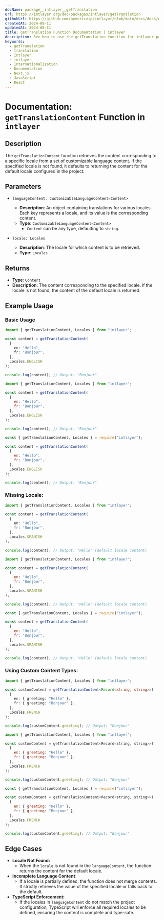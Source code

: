 ```yaml
---
docName: package__intlayer__getTranslation
url: https://intlayer.org/doc/packages/intlayer/getTranslation
githubUrl: https://github.com/aymericzip/intlayer/blob/main/docs/docs/en/packages/intlayer/getTranslation.md
createdAt: 2024-08-11
updatedAt: 2024-08-11
title: getTranslation Function Documentation | intlayer
description: See how to use the getTranslation function for intlayer package
keywords:
  - getTranslation
  - translation
  - Intlayer
  - intlayer
  - Internationalization
  - Documentation
  - Next.js
  - JavaScript
  - React
---
```


# Documentation: `getTranslationContent` Function in `intlayer`

## Description

The `getTranslationContent` function retrieves the content corresponding to a specific locale from a set of customizable language content. If the specified locale is not found, it defaults to returning the content for the default locale configured in the project.

## Parameters

- `languageContent: CustomizableLanguageContent<Content>`

  - **Description**: An object containing translations for various locales. Each key represents a locale, and its value is the corresponding content.
  - **Type**: `CustomizableLanguageContent<Content>`
    - `Content` can be any type, defaulting to `string`.

- `locale: Locales`

  - **Description**: The locale for which content is to be retrieved.
  - **Type**: `Locales`

## Returns

- **Type**: `Content`
- **Description**: The content corresponding to the specified locale. If the locale is not found, the content of the default locale is returned.

## Example Usage

### Basic Usage

```typescript codeFormat="typescript"
import { getTranslationContent, Locales } from "intlayer";

const content = getTranslationContent(
  {
    en: "Hello",
    fr: "Bonjour",
  },
  Locales.ENGLISH
);

console.log(content); // Output: "Bonjour"
```

```javascript codeFormat="esm"
import { getTranslationContent, Locales } from "intlayer";

const content = getTranslationContent(
  {
    en: "Hello",
    fr: "Bonjour",
  },
  Locales.ENGLISH
);

console.log(content); // Output: "Bonjour"
```

```javascript codeFormat="commonjs"
const { getTranslationContent, Locales } = require("intlayer");

const content = getTranslationContent(
  {
    en: "Hello",
    fr: "Bonjour",
  },
  Locales.ENGLISH
);

console.log(content); // Output: "Bonjour"
```

### Missing Locale:

```typescript codeFormat="typescript"
import { getTranslationContent, Locales } from "intlayer";

const content = getTranslationContent(
  {
    en: "Hello",
    fr: "Bonjour",
  },
  Locales.SPANISH
);

console.log(content); // Output: "Hello" (default locale content)
```

```javascript codeFormat="esm"
import { getTranslationContent, Locales } from "intlayer";

const content = getTranslationContent(
  {
    en: "Hello",
    fr: "Bonjour",
  },
  Locales.SPANISH
);

console.log(content); // Output: "Hello" (default locale content)
```

```javascript codeFormat="commonjs"
const { getTranslationContent, Locales } = require("intlayer");

const content = getTranslationContent(
  {
    en: "Hello",
    fr: "Bonjour",
  },
  Locales.SPANISH
);

console.log(content); // Output: "Hello" (default locale content)
```

### Using Custom Content Types:

```typescript codeFormat="typescript"
import { getTranslationContent, Locales } from "intlayer";

const customContent = getTranslationContent<Record<string, string>>(
  {
    en: { greeting: "Hello" },
    fr: { greeting: "Bonjour" },
  },
  Locales.FRENCH
);

console.log(customContent.greeting); // Output: "Bonjour"
```

```javascript codeFormat="esm"
import { getTranslationContent, Locales } from "intlayer";

const customContent = getTranslationContent<Record<string, string>>(
  {
    en: { greeting: "Hello" },
    fr: { greeting: "Bonjour" },
  },
  Locales.FRENCH
);

console.log(customContent.greeting); // Output: "Bonjour"
```

```javascript codeFormat="commonjs"
const { getTranslationContent, Locales } = require("intlayer");

const customContent = getTranslationContent<Record<string, string>>(
  {
    en: { greeting: "Hello" },
    fr: { greeting: "Bonjour" },
  },
  Locales.FRENCH
);

console.log(customContent.greeting); // Output: "Bonjour"
```

## Edge Cases

- **Locale Not Found:**
  - When the `locale` is not found in the `languageContent`, the function returns the content for the default locale.
- **Incomplete Language Content:**
  - If a locale is partially defined, the function does not merge contents. It strictly retrieves the value of the specified locale or falls back to the default.
- **TypeScript Enforcement:**
  - If the locales in `languageContent` do not match the project configuration, TypeScript will enforce all required locales to be defined, ensuring the content is complete and type-safe.
